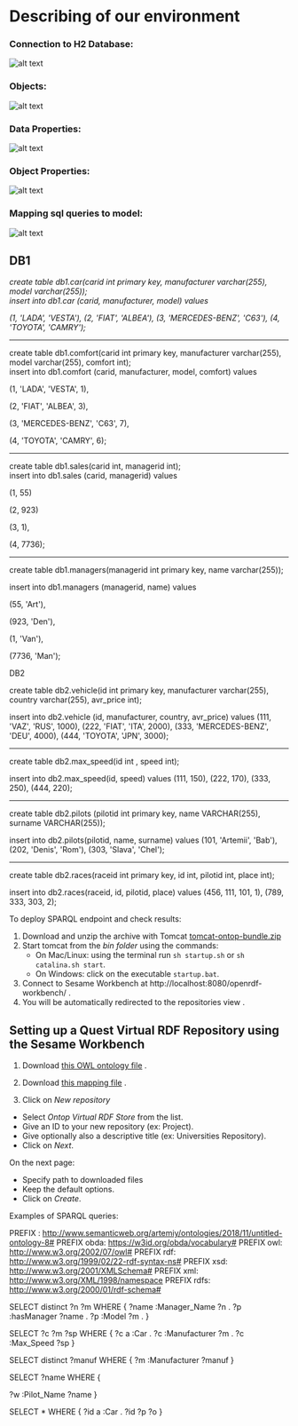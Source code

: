 # Describing of our environment

### Connection to H2 Database:

![alt text](https://pp.userapi.com/c848520/v848520025/eac27/ptUNAdXBirc.jpg)


### Objects:

![alt text](https://pp.userapi.com/c848520/v848520025/eac3e/qVXcRNND8vw.jpg)


### Data Properties:

![alt text](https://pp.userapi.com/c848520/v848520025/eac2e/1N-BMZhiwuE.jpg)


### Object Properties:

![alt text](https://pp.userapi.com/c848520/v848520025/eac45/zBaifGpJXb8.jpg)


### Mapping sql queries to model:

![alt text](https://pp.userapi.com/c848520/v848520025/eac37/F2MR0_SSd7I.jpg)


## DB1

*create table db1.car(carid int primary key,
manufacturer varchar(255), 
model varchar(255));   
insert into db1.car (carid, manufacturer, model) values*

*(1, 'LADA', 'VESTA'),
(2, 'FIAT', 'ALBEA'),
(3, 'MERCEDES-BENZ', 'C63'),
(4, 'TOYOTA', 'CAMRY');*

------------------------
create table db1.comfort(carid int primary key,
manufacturer varchar(255), 
model varchar(255),
comfort int);   
insert into db1.comfort (carid, manufacturer, model, comfort) values

(1, 'LADA', 'VESTA', 1),

(2, 'FIAT', 'ALBEA', 3),

(3, 'MERCEDES-BENZ', 'C63', 7),

(4, 'TOYOTA', 'CAMRY', 6);


------------------------

create table db1.sales(carid int, managerid int);   
insert into db1.sales (carid, managerid) values

(1, 55)

(2, 923)

(3, 1),

(4, 7736);


------------------------

create table db1.managers(managerid int primary key, name varchar(255));

insert into db1.managers (managerid, name) values

(55, 'Art'),

(923, 'Den'),

(1, 'Van'),

(7736, 'Man');

DB2

create table db2.vehicle(id int primary key,
manufacturer varchar(255), 
country varchar(255), 
avr_price int);
   
insert into db2.vehicle (id, manufacturer, country, avr_price) values
(111, 'VAZ', 'RUS', 1000),
(222, 'FIAT', 'ITA', 2000),
(333, 'MERCEDES-BENZ', 'DEU', 4000),
(444, 'TOYOTA', 'JPN', 3000);

------------------------
			  

create table db2.max_speed(id int , speed int);

insert into db2.max_speed(id, speed) values
(111, 150),
(222, 170),
(333, 250),
(444, 220);

------------------------

create table db2.pilots (pilotid int primary key, name VARCHAR(255), surname VARCHAR(255));

insert into db2.pilots(pilotid, name, surname) values
(101, 'Artemii', 'Bab'),
(202, 'Denis', 'Rom'),
(303, 'Slava', 'Chel');

------------------------

create table db2.races(raceid int primary key, id int, pilotid int, place int);

insert into db2.races(raceid, id, pilotid, place) values 
(456, 111, 101, 1),
(789, 333, 303, 2);


To deploy SPARQL endpoint and check results:

1. Download and unzip the archive with Tomcat [tomcat-ontop-bundle.zip](https://github.com/ontop/ontop-examples/raw/master/ekaw-tutorial-2016/tomcat-ontop-bundle.zip)
2. Start tomcat from the *bin folder* using the commands: 
	* On Mac/Linux: using the terminal run `sh startup.sh` or  `sh catalina.sh start`.
	* On Windows: click on the executable `startup.bat`.
3. Connect to Sesame Workbench at http://localhost:8080/openrdf-workbench/ .
4. You will be automatically redirected to the repositories view .

## Setting up a Quest Virtual RDF Repository using the Sesame Workbench

1. Download [this OWL ontology file](https://github.com/ontop/ontop-examples/blob/master/ekaw-tutorial-2016/session1/university-complete.ttl) .
2. Download [this mapping file](https://github.com/ontop/ontop-examples/blob/master/ekaw-tutorial-2016/session1/university-complete.obda) .

3. Click on *New repository*
  * Select *Ontop Virtual RDF Store* from the list.
  * Give an ID to your new repository (ex: Project).
  * Give optionally also a descriptive title (ex: Universities Repository).
  * Click on *Next*.

On the next page:
  * Specify path to downloaded files
  * Keep the default options.
  * Click on *Create*.


Examples of SPARQL queries:

PREFIX : <http://www.semanticweb.org/artemiy/ontologies/2018/11/untitled-ontology-8#>
PREFIX obda: <https://w3id.org/obda/vocabulary#>
PREFIX owl: <http://www.w3.org/2002/07/owl#>
PREFIX rdf: <http://www.w3.org/1999/02/22-rdf-syntax-ns#>
PREFIX xsd: <http://www.w3.org/2001/XMLSchema#>
PREFIX xml: <http://www.w3.org/XML/1998/namespace>
PREFIX rdfs: <http://www.w3.org/2000/01/rdf-schema#>

SELECT distinct ?n ?m WHERE
{ 
?name :Manager_Name ?n .
?p :hasManager ?name .
?p :Model ?m .
}

SELECT   ?c ?m ?sp WHERE
{ 
?c a :Car .
?c :Manufacturer ?m .
?c :Max_Speed ?sp
}

SELECT distinct  ?manuf  WHERE
{ 
?m :Manufacturer ?manuf
}

SELECT ?name WHERE
{ 

?w :Pilot_Name ?name
}

SELECT * WHERE
{ 
?id a :Car .
?id ?p ?o
}
